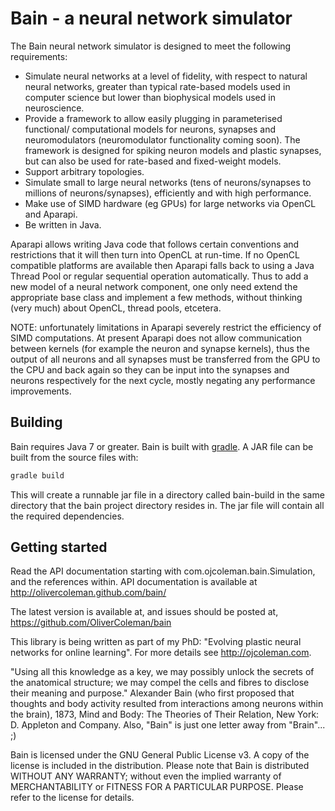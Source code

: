 # Bain - a neural network simulator

The Bain neural network simulator is designed to meet the following 
requirements:
 - Simulate neural networks at a level of fidelity, with respect to natural 
     neural networks, greater than typical rate-based models used in computer 
     science but lower than biophysical models used in neuroscience.
 - Provide a framework to allow easily plugging in parameterised functional/
     computational models for neurons, synapses and neuromodulators 
     (neuromodulator functionality coming soon). The framework is designed 
     for spiking neuron models and plastic synapses, but can also be used
     for rate-based and fixed-weight models.
 - Support arbitrary topologies.
 - Simulate small to large neural networks (tens of neurons/synapses to 
     millions of neurons/synapses), efficiently and with high performance.
 - Make use of SIMD hardware (eg GPUs) for large networks via OpenCL and 
     Aparapi.
 - Be written in Java.


Aparapi allows writing Java code that follows certain conventions and 
restrictions that it will then turn into OpenCL at run-time. If no OpenCL 
compatible platforms are available then Aparapi falls back to using a Java 
Thread Pool or regular sequential operation automatically. Thus to add a new 
model of a neural network component, one only need extend the appropriate base 
class and implement a few methods, without thinking (very much) about OpenCL, 
thread pools, etcetera.

NOTE: unfortunately limitations in Aparapi severely restrict the efficiency of
SIMD computations. At present Aparapi does not allow communication between
kernels (for example the neuron and synapse kernels), thus the output of all
neurons and all synapses must be transferred from the GPU to the CPU  and back 
again so they can be input into the synapses and neurons respectively for the 
next cycle, mostly negating any performance improvements.

## Building

Bain requires Java 7 or greater. Bain is built with 
[gradle](http://gradle.org). A JAR file can be built from the source files 
with:

```sh
gradle build
```

This will create a runnable jar file in a directory called bain-build in the 
same directory that the bain project 
directory resides in. The jar file will contain all the required dependencies.


## Getting started

Read the API documentation starting with com.ojcoleman.bain.Simulation,
and the references within. API documentation is available at 
http://olivercoleman.github.com/bain/


The latest version is available at, and issues should be posted at,
https://github.com/OliverColeman/bain


This library is being written as part of my PhD: "Evolving plastic neural 
networks for online learning". For more details see http://ojcoleman.com.


"Using all this knowledge as a key, we may possibly unlock the secrets of the
anatomical structure; we may compel the cells and fibres to disclose their
meaning and purpose." Alexander Bain (who first proposed that thoughts and body 
activity resulted from interactions among neurons within the brain), 1873, 
Mind and Body: The Theories of Their Relation, New York: D. Appleton and Company.
Also, "Bain" is just one letter away from "Brain"... ;) 


Bain is licensed under the GNU General Public License v3. A copy of the license
is included in the distribution. Please note that Bain is distributed WITHOUT 
ANY WARRANTY; without even the implied warranty of MERCHANTABILITY or FITNESS 
FOR A PARTICULAR PURPOSE. Please refer to the license for details.
